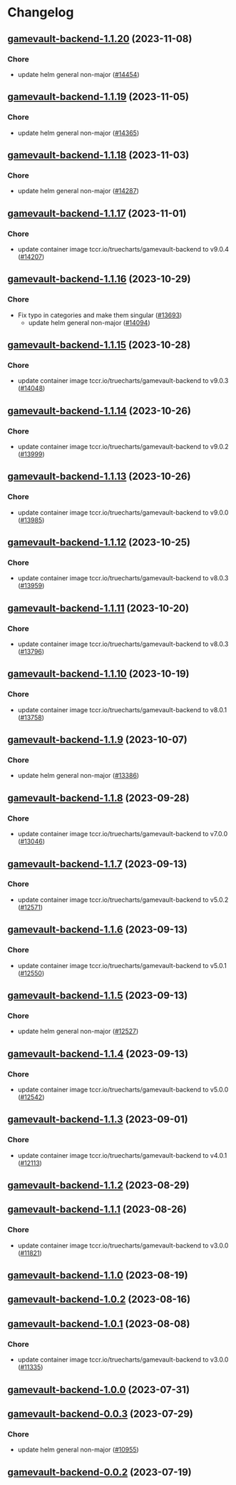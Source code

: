 # Changelog



## [gamevault-backend-1.1.20](https://github.com/truecharts/charts/compare/gamevault-backend-1.1.19...gamevault-backend-1.1.20) (2023-11-08)

### Chore

- update helm general non-major ([#14454](https://github.com/truecharts/charts/issues/14454))
  
  


## [gamevault-backend-1.1.19](https://github.com/truecharts/charts/compare/gamevault-backend-1.1.18...gamevault-backend-1.1.19) (2023-11-05)

### Chore

- update helm general non-major ([#14365](https://github.com/truecharts/charts/issues/14365))
  
  


## [gamevault-backend-1.1.18](https://github.com/truecharts/charts/compare/gamevault-backend-1.1.17...gamevault-backend-1.1.18) (2023-11-03)

### Chore

- update helm general non-major ([#14287](https://github.com/truecharts/charts/issues/14287))
  
  


## [gamevault-backend-1.1.17](https://github.com/truecharts/charts/compare/gamevault-backend-1.1.16...gamevault-backend-1.1.17) (2023-11-01)

### Chore

- update container image tccr.io/truecharts/gamevault-backend to v9.0.4 ([#14207](https://github.com/truecharts/charts/issues/14207))
  
  


## [gamevault-backend-1.1.16](https://github.com/truecharts/charts/compare/gamevault-backend-1.1.15...gamevault-backend-1.1.16) (2023-10-29)

### Chore

- Fix typo in categories and make them singular ([#13693](https://github.com/truecharts/charts/issues/13693))
  - update helm general non-major ([#14094](https://github.com/truecharts/charts/issues/14094))
  
  


## [gamevault-backend-1.1.15](https://github.com/truecharts/charts/compare/gamevault-backend-1.1.14...gamevault-backend-1.1.15) (2023-10-28)

### Chore

- update container image tccr.io/truecharts/gamevault-backend to v9.0.3 ([#14048](https://github.com/truecharts/charts/issues/14048))
  
  


## [gamevault-backend-1.1.14](https://github.com/truecharts/charts/compare/gamevault-backend-1.1.13...gamevault-backend-1.1.14) (2023-10-26)

### Chore

- update container image tccr.io/truecharts/gamevault-backend to v9.0.2 ([#13999](https://github.com/truecharts/charts/issues/13999))
  
  


## [gamevault-backend-1.1.13](https://github.com/truecharts/charts/compare/gamevault-backend-1.1.12...gamevault-backend-1.1.13) (2023-10-26)

### Chore

- update container image tccr.io/truecharts/gamevault-backend to v9.0.0 ([#13985](https://github.com/truecharts/charts/issues/13985))
  
  


## [gamevault-backend-1.1.12](https://github.com/truecharts/charts/compare/gamevault-backend-1.1.11...gamevault-backend-1.1.12) (2023-10-25)

### Chore

- update container image tccr.io/truecharts/gamevault-backend to v8.0.3 ([#13959](https://github.com/truecharts/charts/issues/13959))
  
  


## [gamevault-backend-1.1.11](https://github.com/truecharts/charts/compare/gamevault-backend-1.1.10...gamevault-backend-1.1.11) (2023-10-20)

### Chore

- update container image tccr.io/truecharts/gamevault-backend to v8.0.3 ([#13796](https://github.com/truecharts/charts/issues/13796))
  
  


## [gamevault-backend-1.1.10](https://github.com/truecharts/charts/compare/gamevault-backend-1.1.9...gamevault-backend-1.1.10) (2023-10-19)

### Chore

- update container image tccr.io/truecharts/gamevault-backend to v8.0.1 ([#13758](https://github.com/truecharts/charts/issues/13758))
  
  


## [gamevault-backend-1.1.9](https://github.com/truecharts/charts/compare/gamevault-backend-1.1.8...gamevault-backend-1.1.9) (2023-10-07)

### Chore

- update helm general non-major ([#13386](https://github.com/truecharts/charts/issues/13386))
  
  


## [gamevault-backend-1.1.8](https://github.com/truecharts/charts/compare/gamevault-backend-1.1.7...gamevault-backend-1.1.8) (2023-09-28)

### Chore

- update container image tccr.io/truecharts/gamevault-backend to v7.0.0 ([#13046](https://github.com/truecharts/charts/issues/13046))
  
  


## [gamevault-backend-1.1.7](https://github.com/truecharts/charts/compare/gamevault-backend-1.1.6...gamevault-backend-1.1.7) (2023-09-13)

### Chore

- update container image tccr.io/truecharts/gamevault-backend to v5.0.2 ([#12571](https://github.com/truecharts/charts/issues/12571))
  
  


## [gamevault-backend-1.1.6](https://github.com/truecharts/charts/compare/gamevault-backend-1.1.5...gamevault-backend-1.1.6) (2023-09-13)

### Chore

- update container image tccr.io/truecharts/gamevault-backend to v5.0.1 ([#12550](https://github.com/truecharts/charts/issues/12550))
  
  


## [gamevault-backend-1.1.5](https://github.com/truecharts/charts/compare/gamevault-backend-1.1.4...gamevault-backend-1.1.5) (2023-09-13)

### Chore

- update helm general non-major ([#12527](https://github.com/truecharts/charts/issues/12527))
  
  


## [gamevault-backend-1.1.4](https://github.com/truecharts/charts/compare/gamevault-backend-1.1.3...gamevault-backend-1.1.4) (2023-09-13)

### Chore

- update container image tccr.io/truecharts/gamevault-backend to v5.0.0 ([#12542](https://github.com/truecharts/charts/issues/12542))
  
  


## [gamevault-backend-1.1.3](https://github.com/truecharts/charts/compare/gamevault-backend-1.1.2...gamevault-backend-1.1.3) (2023-09-01)

### Chore

- update container image tccr.io/truecharts/gamevault-backend to v4.0.1 ([#12113](https://github.com/truecharts/charts/issues/12113))
  
  


## [gamevault-backend-1.1.2](https://github.com/truecharts/charts/compare/gamevault-backend-1.1.1...gamevault-backend-1.1.2) (2023-08-29)




## [gamevault-backend-1.1.1](https://github.com/truecharts/charts/compare/gamevault-backend-1.1.0...gamevault-backend-1.1.1) (2023-08-26)

### Chore

- update container image tccr.io/truecharts/gamevault-backend to v3.0.0 ([#11821](https://github.com/truecharts/charts/issues/11821))
  
  


## [gamevault-backend-1.1.0](https://github.com/truecharts/charts/compare/gamevault-backend-1.0.2...gamevault-backend-1.1.0) (2023-08-19)




## [gamevault-backend-1.0.2](https://github.com/truecharts/charts/compare/gamevault-backend-1.0.1...gamevault-backend-1.0.2) (2023-08-16)




## [gamevault-backend-1.0.1](https://github.com/truecharts/charts/compare/gamevault-backend-1.0.0...gamevault-backend-1.0.1) (2023-08-08)

### Chore

- update container image tccr.io/truecharts/gamevault-backend to v3.0.0 ([#11335](https://github.com/truecharts/charts/issues/11335))
  
  



## [gamevault-backend-1.0.0](https://github.com/truecharts/charts/compare/gamevault-backend-0.0.3...gamevault-backend-1.0.0) (2023-07-31)




## [gamevault-backend-0.0.3](https://github.com/truecharts/charts/compare/gamevault-backend-0.0.2...gamevault-backend-0.0.3) (2023-07-29)

### Chore

- update helm general non-major ([#10955](https://github.com/truecharts/charts/issues/10955))
  
  


## [gamevault-backend-0.0.2](https://github.com/truecharts/charts/compare/gamevault-backend-0.0.1...gamevault-backend-0.0.2) (2023-07-19)

